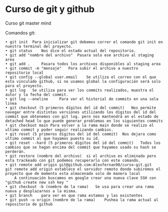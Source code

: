 # Curso de git y github

Curso git master mind 

Comandos git:
			
	• git init 	Para inicializar git debemos correr el comando git init en nuestra terminal del proyecto.
	• git status	Nos dice el estado actual del repositorio. 
	• git add "nombre del archivo"	Pasara solo ese archivo al staging area
	• git add . 	Pasara todos los archivos disponibles al staging area
	• git commit -m "mensaje"	Para subir el archivo a nuestro repositorio local
	• git config --global user.email	Se utiliza el correo con el que esta vinculado github, si no usamos global la configuración será solo para el proyecto.
	• git log	Se utiliza para ver los commits realizados, muestra el autor y la fecha del commit.
	• git log --oneline 	Para ver el historial de commits en una sola linea
	• git checkout (5 primeros dígitos del id del commit)	Nos permite navegar entre distintas versiones utilizando los dígitos del id del commit que obtenemos con git log. pero nos mantendrá en el estado de detached head lo que puede generar problemas en los siguientes commits
	• git checkout main	Para volver a la rama main donde se realizo el ultimo commit y poder seguir realizando cambios.
	• git reset (5 primeros dígitos del id del commit)	Nos dejara como ultimo commit al que hayamos puesto su id. 
	• git reset --hard (5 primeros dígitos del id del commit)	Todos los cambios que se hagan encima del commit que hayamos usado su hash se perderán.
	• git restore (nombre del archivo)	si el archivo es eliminado pero esta trackeado con git podemos recuperarlo con este comando.
	• git remote add origin git@github.com:Alexfernan98/curso-git.git	git remote add origin establece el servidor remoto donde subiremos el proyecto que de momento esta almacenado solo de manera local
		A continuación buscamos en google crear una nueva clave SSH con "github create new ssh key "
	• git checkout -b (nombre de la rama) 	Se usa para crear una rama nueva y desplazarnos a la misma. 
	• git branch	para ver en que rama estamos y las existentes
	• git push -u origin (nombre de la rama)	Pushea la rama actual al repositorio de github

